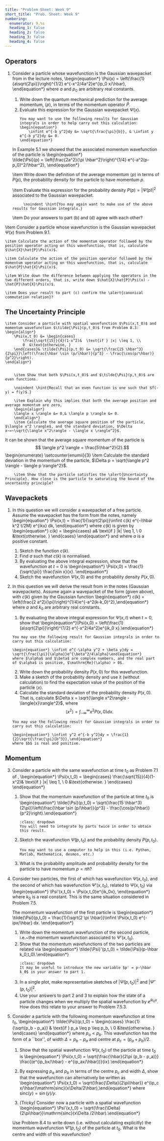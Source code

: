 ```yaml
---
title: "Problem Sheet: Week 9"
short_title: "Prob. Sheet: Week 9"
numbering:
  enumerator: 9.%s
  heading_1: false
  heading_2: false
  heading_3: false
  heading_4: false
---
```


## Operators

1. Consider a particle whose wavefunction is the Gaussian wavepacket from [](#example-gaussian-1) in the lecture notes,
    \begin{equation*} \Psi(x) = \left(\frac{1}{a\sqrt{2\pi}}\right)^{1/2} e^{-x^2/4a^2}e^{ip_0 x/\hbar}, 
    \end{equation*} 
    where $a$ and $p_0$ are arbitrary real constants.  
    1. Write down the quantum mechanical prediction for the average momentum, $\langle p \rangle$, in terms of the momentum operator $\hat{P}$. 
    1. Evaluate this expression for the Gaussian wavepacket $\Psi(x)$. 
        ```{note} Hint
        You may want to use the following results for Gaussian integrals in order to help carry out this calculation:
        \begin{equation*}
	        \infint e^{-b y^2}dy &= \sqrt{\frac{\pi}{b}}, & \infint y e^{-b y^2}dy &= 0.
	    \end{equation*}
        ```

    In Example 5.1 we showed that the associated momentum wavefunction of the particle is
    \begin{equation*} 	
    \tilde{\Psi}(p) = \left(\frac{2a^2}{\pi \hbar^2}\right)^{1/4} e^{-a^2(p-p_0)^2/\hbar^2},
    \end{equation*}


	\item Write down the definition of the average momentum $\langle p \rangle$ in terms of $P(p)$, the probability density for the particle to have momentum $p$. 

	\item Evaluate this expression for the probability density $P(p) = |\tilde{\Psi}(p)|^2$ associated to the Gaussian wavepacket.  
	
			\noindent \hint{You may again want to make use of the above results for Gaussian integrals.}

	\item Do your answers to part (b) and (d) agree with each other?
	

\item Consider a particle whose wavefunction is the Gaussian wavepacket $\Psi(x)$ from Problem 9.1. 


	\item Calculate the action of the momentum operator followed by the position operator acting on this wavefunction, that is, calculate $\hat{X}\hat{P}\Psi(x)$. 

	\item Calculate the action of the position operator followed by the momentum operator acting on this wavefunction, that is, calculate $\hat{P}\hat{X}\Psi(x)$. 

	\item Write down the difference between applying the operators in the two different orders, that is, write down $\hat{X}\hat{P}\Psi(x) - \hat{P}\hat{X}\Psi(x)$.

	\item Does your result to part (c) confirm the \alert{canonical commutation relation}?


## The Uncertainty Principle


	\item Consider a particle with spatial wavefunction $\Psi(x,t_0)$ and momentum wavefunction $\tilde{\Psi}(p,t_0)$ from Problem 8.3:
	\begin{align*}
		\Psi(x,t_0) &= \begin{cases}
			\frac{\sqrt{15}}{4}(1-x^2)&  \text{if } |x| \leq 1, \\
			0  &\text{otherwise, }
		\end{cases}& \tilde{\Psi}(p,t_0) &= \sqrt{\frac{15 \hbar^3}{2\pi}}\left(\frac{\hbar \sin (p/\hbar)}{p^3} - \frac{\cos(p/\hbar)}{p^2}\right).
	\end{align*}
	 

		\item Show that both $\Psi(x,t_0)$ and $\tilde{\Psi}(p,t_0)$ are even functions. 
		
		\noindent \hint{Recall that an even function is one such that $f(-y) = f(y)$.}
		
		\item Explain why this implies that both the average position and average momentum are zero,
		\begin{align*}
		\langle x \rangle &= 0,& \langle p \rangle &= 0.
		\end{align*}
		\item Calculate the average square position of the particle, $\langle x^2 \rangle$, and the standard deviation, $\Delta x~=~\sqrt{\langle x^2\rangle - \langle x \rangle^2}$.


It can be shown that the average square momentum of the particle is 
$$ \langle p^2 \rangle = \frac{5\hbar^2}{2}.$$
	\begin{enumerate}
		\setcounter{enumii}{3}
		\item Calculate the standard deviation in the momentum of the particle, $\Delta p = \sqrt{\langle p^2 \rangle - \langle p \rangle^2}$.

		\item Show that the particle satisfies the \alert{Uncertainty Principle}. How close is the particle to saturating the bound of the uncertainty principle?


## Wavepackets

1. In this question we will consider a wavepacket of a free particle. Assume the wavepacket has the form [](#e-wavepacket) from the notes, namely
	\begin{equation*} 
        \Psi(x,t) = \frac{1}{\sqrt{2\pi}}\infint c(k) e^{-i\hbar k^2 t/2M} e^{ikx} dk, 
    \end{equation*}
	where $c(k)$ is given by
	\begin{equation*}
     c(k) = \begin{cases}
	a&  \text{if } |k| \leq 1, \\
	0  &\text{otherwise. }
	\end{cases}
    \end{equation*}
	and where $a$ is a positive constant.
		
	1. Sketch the function $c(k)$. 
	1. Find $a$ such that $c(k)$ is normalised.
	1. By evaluating the above integral expression, show that the wavefunction at $t = 0$ is 
		\begin{equation*} \Psi(x,0) = \frac{1}{\sqrt{\pi}} \frac{\sin x}{x}. \end{equation*}
	1. Sketch the wavefunction $\Psi(x,0)$ and the probability density $P(x,0)$.
		
1. In this question we will derive the result [](#e-gaussian-example) from [](#example-gaussian-1) in the notes (Gaussian wavepackets). Assume again a wavepacket of the form [](#e-wavepacket) (given above), with $c(k)$ given by the Gaussian function 
	\begin{equation*} c(k) =  \left(\frac{2 a^2}{\pi}\right)^{1/4}e^{-a^2(k-k_0)^2},\end{equation*}
	where $a$ and $k_0$ are arbitrary real constants. 
    1.  By evaluating the above integral expression for $\Psi(x,t)$ when $t = 0$, show that 
	\begin{equation*}\Psi(x,0) = \left(\frac{1}{a\sqrt{2\pi}}\right)^{1/2} e^{-x^2/4a^2}e^{ik_0 x}.\end{equation*} 
	```{note} Hint
    You may use the following result for Gaussian integrals in order to carry out this calculation:
	
	\begin{equation*} \infint e^{-\alpha y^2 + \beta y}dy = \sqrt{\frac{\pi}{\alpha}}e^{\beta^2/4\alpha}\end{equation*}
	where $\alpha$ and $\beta$ are complex numbers, and the real part of $\alpha$ is positive, $\mathrm{Re}(\alpha) > 0$. 
    ```
    2.  Write down the probability density $P(x,0)$ for this wavefunction. 
    1.  Make a sketch of the probability density and use it (without calculation) to find the expectation value of the position of the particle $\langle x \rangle$.
    1.  Calculate the standard deviation of the probability density $P(x,0)$. That is, calculate $\Delta x = \sqrt{\langle x^2\rangle - \langle{x}\rangle^2}$, where 
$$  \langle x^2 \rangle = \int_{-\infty}^{\infty} x^2 P(x,0) dx.$$
    ```{note} Hint 
    You may use the following result for Gaussian integrals in order to carry out this calculation:
	
	\begin{equation*} \infint y^2 e^{-b y^2}dy = \frac{1}{2}\sqrt{\frac{\pi}{b^3}},\end{equation*}
	where $b$ is real and positive. 
    ```

## Momentum

3. Consider a particle with the same wavefunction at time $t_0$ as Problem 7.1 of [](PS7.md),
	\begin{equation*}
		\Psi(x,t_0) = \begin{cases}
			\frac{\sqrt{15}}{4}(1-x^2)&  \text{if } |x| \leq 1, \\
			0  &\text{otherwise. }
		\end{cases}
	\end{equation*}
	1. Show that the momentum wavefunction of the particle at time $t_0$ is 
		\begin{equation*} \tilde{\Psi}(p,t_0) = \sqrt{\frac{15 \hbar^3}{2\pi}}\left(\frac{\hbar \sin (p/\hbar)}{p^3} - \frac{\cos(p/\hbar)}{p^2}\right).\end{equation*}
		```{note} Hint 
        :class: dropdown
        You will need to integrate by parts twice in order to obtain this result.
        ```
	1. Sketch the wavefunction $\tilde{\Psi}(p,t_0)$ and the probability density $P(p,t_0)$. 
		```{tip}
        You may want to use a computer to help in this (i.e. Python, Matlab, Mathematica, desmos, etc.)
        ```
	1. What is the probability amplitude and probability density for the particle to have momentum $p = \pi \hbar$?
		

1. Consider two particles,  the first of which has wavefunction $\Psi(x,t_0)$, and the second of which has wavefunction $\Psi'(x,t_0)$, related to $\Psi(x,t_0)$ via
	\begin{equation*} \Psi'(x,t_0) = \Psi(x,t_0)e^{ik_0x}, \end{equation*}
	where $k_0$ is a real constant. This is the same situation considered in Problem 7.5.
	
	The momentum wavefunction of the first particle is 
	\begin{equation*} \tilde{\Psi}(p,t_0) = \frac{1}{\sqrt{2 \pi \hbar}}\infint \Psi(x,t_0) e^{-ipx/\hbar} dx. \end{equation*}
	1. Write down the momentum wavefunction of the second particle, i.e.~the momentum wavefunction associated to $\Psi'(x,t_0)$. 
	1. Show that the momentum wavefunctions of the two particles are related via
		\begin{equation*} \tilde{\Psi}'(p,t_0) = \tilde{\Psi}(p-\hbar k_0,t_0).\end{equation*}
		```{note} Hint 
        :class: dropdown
        It may be useful to introduce the new variable $p' = p-\hbar k_0$ in your answer to part 1. 
        ```
	1. In a single plot, make representative sketches of $|\tilde\Psi(p,t_0)|^2$ and $|\tilde\Psi'(p,t_0)|^2$.
	1. Use your answers to part 2 and 3 to explain how the state of a particle changes when we multiply the spatial wavefunction by $e^{ik_0x}$. How does this relate to your answer to Problem 7.5.3. 
	
1. Consider a particle with the following momentum wavefunction at time $t_0$,
	\begin{equation*}
		\tilde{\Psi}(p,t_0) = \begin{cases}
			\frac{1}{\sqrt{p_b - p_a}} &  \text{if } p_a \leq p \leq p_b, \\
			0  &\text{otherwise. }
		\end{cases}
	\end{equation*}
	where $p_a < p_b$. This wavefunction has the form of a ``box'', of width $\Delta = p_b - p_a$ and centre at $p_c = (p_a + p_b)/2$. 
	1. Show that the spatial wavefunction $\Psi(x,t_0)$ of the particle at time $t_0$ is 
    \begin{equation*} \Psi(x,t_0) = \sqrt{\frac{\hbar}{2\pi (p_b - p_a)}} \frac{(e^{ip_bx/\hbar} - e^{ip_ax/\hbar})}{ix}.\end{equation*}	
    2. By expressing $p_a$ and $p_b$ in terms of the centre $p_c$ and width $\Delta$, show that the wavefunction can alternatively be written as
	\begin{equation*} \Psi(x,t_0) = \sqrt{\frac{\Delta}{2\pi\hbar}} e^{ip_c x/\hbar}\mathrm{sinc}(x\Delta/2\hbar),\end{equation*} 
    where $\mathrm{sinc}(y) = \sin(y)/y$.

	3. *(Tricky)* Consider now a particle with a spatial wavefunction 
	\begin{equation*} \Psi'(x,t_0) = \sqrt{\frac{\Delta}{2\pi\hbar}}\mathrm{sinc}(x\Delta /2\hbar).\end{equation*}
    
    Use Problem 8.4 to write down (i.e. without calculating explicitly) the momentum wavefunction $\tilde{\Psi}'(p,t_0)$ of the particle at $t_0$. What is the centre and width of this wavefunction?